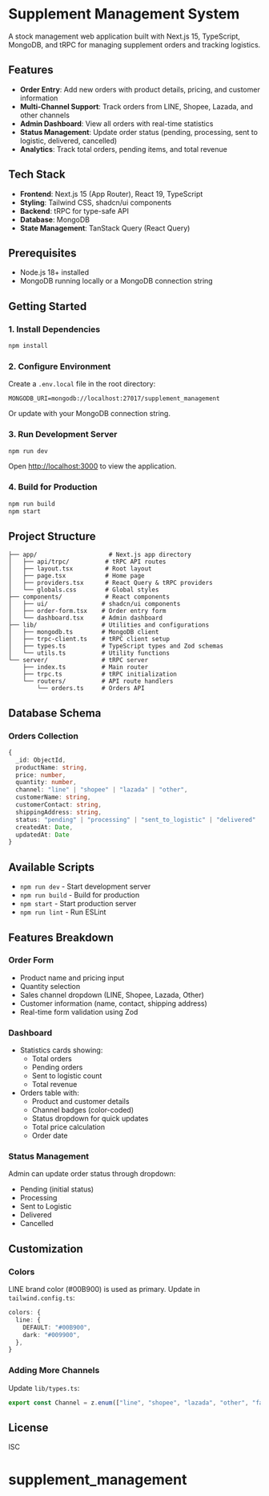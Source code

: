 # Supplement Management System

A stock management web application built with Next.js 15, TypeScript, MongoDB, and tRPC for managing supplement orders and tracking logistics.

## Features

- **Order Entry**: Add new orders with product details, pricing, and customer information
- **Multi-Channel Support**: Track orders from LINE, Shopee, Lazada, and other channels
- **Admin Dashboard**: View all orders with real-time statistics
- **Status Management**: Update order status (pending, processing, sent to logistic, delivered, cancelled)
- **Analytics**: Track total orders, pending items, and total revenue

## Tech Stack

- **Frontend**: Next.js 15 (App Router), React 19, TypeScript
- **Styling**: Tailwind CSS, shadcn/ui components
- **Backend**: tRPC for type-safe API
- **Database**: MongoDB
- **State Management**: TanStack Query (React Query)

## Prerequisites

- Node.js 18+ installed
- MongoDB running locally or a MongoDB connection string

## Getting Started

### 1. Install Dependencies

```bash
npm install
```

### 2. Configure Environment

Create a `.env.local` file in the root directory:

```env
MONGODB_URI=mongodb://localhost:27017/supplement_management
```

Or update with your MongoDB connection string.

### 3. Run Development Server

```bash
npm run dev
```

Open [http://localhost:3000](http://localhost:3000) to view the application.

### 4. Build for Production

```bash
npm run build
npm start
```

## Project Structure

```
├── app/                    # Next.js app directory
│   ├── api/trpc/          # tRPC API routes
│   ├── layout.tsx         # Root layout
│   ├── page.tsx           # Home page
│   ├── providers.tsx      # React Query & tRPC providers
│   └── globals.css        # Global styles
├── components/            # React components
│   ├── ui/               # shadcn/ui components
│   ├── order-form.tsx    # Order entry form
│   └── dashboard.tsx     # Admin dashboard
├── lib/                  # Utilities and configurations
│   ├── mongodb.ts        # MongoDB client
│   ├── trpc-client.ts    # tRPC client setup
│   ├── types.ts          # TypeScript types and Zod schemas
│   └── utils.ts          # Utility functions
└── server/               # tRPC server
    ├── index.ts          # Main router
    ├── trpc.ts           # tRPC initialization
    └── routers/          # API route handlers
        └── orders.ts     # Orders API

```

## Database Schema

### Orders Collection

```typescript
{
  _id: ObjectId,
  productName: string,
  price: number,
  quantity: number,
  channel: "line" | "shopee" | "lazada" | "other",
  customerName: string,
  customerContact: string,
  shippingAddress: string,
  status: "pending" | "processing" | "sent_to_logistic" | "delivered" | "cancelled",
  createdAt: Date,
  updatedAt: Date
}
```

## Available Scripts

- `npm run dev` - Start development server
- `npm run build` - Build for production
- `npm start` - Start production server
- `npm run lint` - Run ESLint

## Features Breakdown

### Order Form
- Product name and pricing input
- Quantity selection
- Sales channel dropdown (LINE, Shopee, Lazada, Other)
- Customer information (name, contact, shipping address)
- Real-time form validation using Zod

### Dashboard
- Statistics cards showing:
  - Total orders
  - Pending orders
  - Sent to logistic count
  - Total revenue
- Orders table with:
  - Product and customer details
  - Channel badges (color-coded)
  - Status dropdown for quick updates
  - Total price calculation
  - Order date

### Status Management
Admin can update order status through dropdown:
- Pending (initial status)
- Processing
- Sent to Logistic
- Delivered
- Cancelled

## Customization

### Colors
LINE brand color (#00B900) is used as primary. Update in `tailwind.config.ts`:

```typescript
colors: {
  line: {
    DEFAULT: "#00B900",
    dark: "#009900",
  },
}
```

### Adding More Channels
Update `lib/types.ts`:

```typescript
export const Channel = z.enum(["line", "shopee", "lazada", "other", "facebook"]);
```

## License

ISC
# supplement_management
